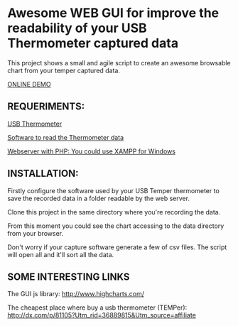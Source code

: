 Awesome WEB GUI for improve the readability of your USB Thermometer captured data
=================================================================================

This project shows a small and agile script to create an awesome browsable chart from your temper captured data.

[ONLINE DEMO](http://htmlpreview.github.com/?https://github.com/sergiambel/TEMPer_graph/blob/master/demo.html)

REQUERIMENTS:
-------------
[USB Thermometer](http://dx.com/p/81105?Utm_rid=36889815&Utm_source=affiliate)

[Software to read the Thermometer data](http://www.pcsensor.com/uploadFile/APPsoftware/TEMPer%20V23.9.zip)

[Webserver with PHP: You could use XAMPP for Windows](http://xampp.softonic.com/)

INSTALLATION:
-------------
Firstly configure the software used by your USB Temper thermometer to save the recorded data in a folder readable by the web server.

Clone this project in the same directory where you're recording the data.

From this moment you could see the chart accessing to the data directory from your browser.

Don't worry if your capture software generate a few of csv files. The script will open all and it'll sort all the data.

SOME INTERESTING LINKS
----------------------
The GUI js library:
http://www.highcharts.com/

The cheapest place where buy a usb thermometer (TEMPer):
http://dx.com/p/81105?Utm_rid=36889815&Utm_source=affiliate
